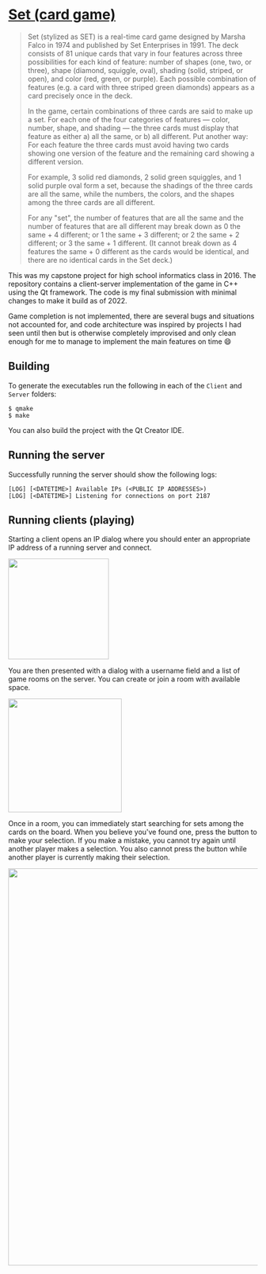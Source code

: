 # [Set (card game)](https://en.wikipedia.org/wiki/Set_(card_game))

> Set (stylized as SET) is a real-time card game designed by Marsha Falco in 1974 and published by Set Enterprises in 1991. The deck consists of 81 unique cards that vary in four features across three possibilities for each kind of feature: number of shapes (one, two, or three), shape (diamond, squiggle, oval), shading (solid, striped, or open), and color (red, green, or purple). Each possible combination of features (e.g. a card with three striped green diamonds) appears as a card precisely once in the deck.
>
> In the game, certain combinations of three cards are said to make up a set. For each one of the four categories of features — color, number, shape, and shading — the three cards must display that feature as either a) all the same, or b) all different. Put another way: For each feature the three cards must avoid having two cards showing one version of the feature and the remaining card showing a different version.
>
> For example, 3 solid red diamonds, 2 solid green squiggles, and 1 solid purple oval form a set, because the shadings of the three cards are all the same, while the numbers, the colors, and the shapes among the three cards are all different.
>
> For any "set", the number of features that are all the same and the number of features that are all different may break down as 0 the same + 4 different; or 1 the same + 3 different; or 2 the same + 2 different; or 3 the same + 1 different. (It cannot break down as 4 features the same + 0 different as the cards would be identical, and there are no identical cards in the Set deck.) 

This was my capstone project for high school informatics class in 2016.
The repository contains a client-server implementation of the game in C++ using the Qt framework.
The code is my final submission with minimal changes to make it build as of 2022.

Game completion is not implemented, there are several bugs and situations not accounted for, and code architecture was inspired by projects I had seen until then but is otherwise completely improvised and only clean enough for me to manage to implement the main features on time :smile:

## Building

To generate the executables run the following in each of the `Client` and `Server` folders:

```
$ qmake
$ make
```

You can also build the project with the Qt Creator IDE.

## Running the server

Successfully running the server should show the following logs:

```
[LOG] [<DATETIME>] Available IPs (<PUBLIC IP ADDRESSES>)
[LOG] [<DATETIME>] Listening for connections on port 2187
```

## Running clients (playing)

Starting a client opens an IP dialog where you should enter an appropriate IP address of a running server and connect.

<img src="https://user-images.githubusercontent.com/31972928/202913071-109cf4c7-1ab0-4ff4-a819-70f1eed93768.png" width="203px" />

You are then presented with a dialog with a username field and a list of game rooms on the server.
You can create or join a room with available space.

<img src="https://user-images.githubusercontent.com/31972928/202913176-9e29e29e-f660-4ac7-96a7-d3e61d275192.png" width="229px" />

Once in a room, you can immediately start searching for sets among the cards on the board.
When you believe you've found one, press the button to make your selection.
If you make a mistake, you cannot try again until another player makes a selection.
You also cannot press the button while another player is currently making their selection.

<img src="https://user-images.githubusercontent.com/31972928/202911976-0e304959-c43b-4ba8-9f7a-d84b36f6bb6b.png" width="800px" />
